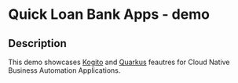# Quick Loan Bank Apps - demo

## Description

This demo showcases [Kogito](https://kogito.kie.org/) and [Quarkus](https://quarkus.io/) feautres for Cloud Native Business Automation Applications.
